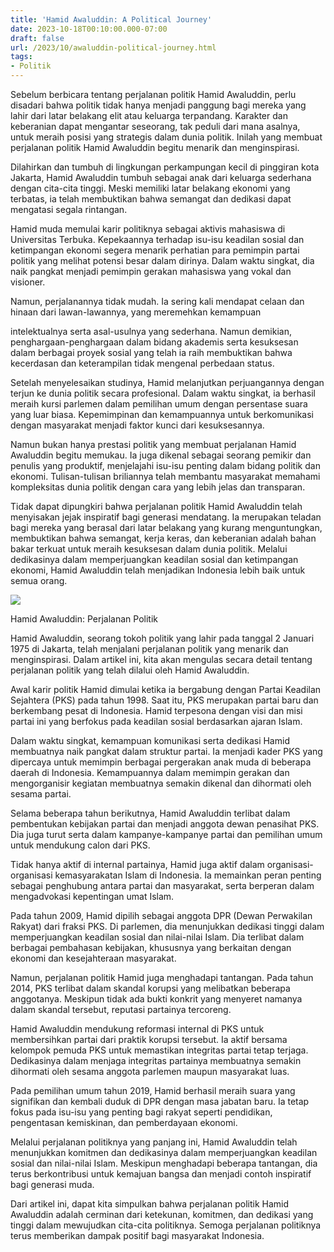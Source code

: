 ```yaml
---
title: 'Hamid Awaluddin: A Political Journey'
date: 2023-10-18T00:10:00.000-07:00
draft: false
url: /2023/10/awaluddin-political-journey.html
tags: 
- Politik
---
```


  

Sebelum berbicara tentang perjalanan politik Hamid Awaluddin, perlu disadari bahwa politik tidak hanya menjadi panggung bagi mereka yang lahir dari latar belakang elit atau keluarga terpandang. Karakter dan keberanian dapat mengantar seseorang, tak peduli dari mana asalnya, untuk meraih posisi yang strategis dalam dunia politik. Inilah yang membuat perjalanan politik Hamid Awaluddin begitu menarik dan menginspirasi.

  

Dilahirkan dan tumbuh di lingkungan perkampungan kecil di pinggiran kota Jakarta, Hamid Awaluddin tumbuh sebagai anak dari keluarga sederhana dengan cita-cita tinggi. Meski memiliki latar belakang ekonomi yang terbatas, ia telah membuktikan bahwa semangat dan dedikasi dapat mengatasi segala rintangan.

  

Hamid muda memulai karir politiknya sebagai aktivis mahasiswa di Universitas Terbuka. Kepekaannya terhadap isu-isu keadilan sosial dan ketimpangan ekonomi segera menarik perhatian para pemimpin partai politik yang melihat potensi besar dalam dirinya. Dalam waktu singkat, dia naik pangkat menjadi pemimpin gerakan mahasiswa yang vokal dan visioner.

  

Namun, perjalanannya tidak mudah. Ia sering kali mendapat celaan dan hinaan dari lawan-lawannya, yang meremehkan kemampuan

  

intelektualnya serta asal-usulnya yang sederhana. Namun demikian, penghargaan-penghargaan dalam bidang akademis serta kesuksesan dalam berbagai proyek sosial yang telah ia raih membuktikan bahwa kecerdasan dan keterampilan tidak mengenal perbedaan status.

  

Setelah menyelesaikan studinya, Hamid melanjutkan perjuangannya dengan terjun ke dunia politik secara profesional. Dalam waktu singkat, ia berhasil meraih kursi parlemen dalam pemilihan umum dengan persentase suara yang luar biasa. Kepemimpinan dan kemampuannya untuk berkomunikasi dengan masyarakat menjadi faktor kunci dari kesuksesannya.

  

Namun bukan hanya prestasi politik yang membuat perjalanan Hamid Awaluddin begitu memukau. Ia juga dikenal sebagai seorang pemikir dan penulis yang produktif, menjelajahi isu-isu penting dalam bidang politik dan ekonomi. Tulisan-tulisan briliannya telah membantu masyarakat memahami kompleksitas dunia politik dengan cara yang lebih jelas dan transparan.

  

Tidak dapat dipungkiri bahwa perjalanan politik Hamid Awaluddin telah menyisakan jejak inspiratif bagi generasi mendatang. Ia merupakan teladan bagi mereka yang berasal dari latar belakang yang kurang menguntungkan, membuktikan bahwa semangat, kerja keras, dan keberanian adalah bahan bakar terkuat untuk meraih kesuksesan dalam dunia politik. Melalui dedikasinya dalam memperjuangkan keadilan sosial dan ketimpangan ekonomi, Hamid Awaluddin telah menjadikan Indonesia lebih baik untuk semua orang.

  

![](https://media.suara.com/pictures/970x544/2021/08/02/76134-hamid-awaluddin-facebook.jpg)

  

Hamid Awaluddin: Perjalanan Politik

  

Hamid Awaluddin, seorang tokoh politik yang lahir pada tanggal 2 Januari 1975 di Jakarta, telah menjalani perjalanan politik yang menarik dan menginspirasi. Dalam artikel ini, kita akan mengulas secara detail tentang perjalanan politik yang telah dilalui oleh Hamid Awaluddin.

  

Awal karir politik Hamid dimulai ketika ia bergabung dengan Partai Keadilan Sejahtera (PKS) pada tahun 1998. Saat itu, PKS merupakan partai baru dan berkembang pesat di Indonesia. Hamid terpesona dengan visi dan misi partai ini yang berfokus pada keadilan sosial berdasarkan ajaran Islam.

  

Dalam waktu singkat, kemampuan komunikasi serta dedikasi Hamid membuatnya naik pangkat dalam struktur partai. Ia menjadi kader PKS yang dipercaya untuk memimpin berbagai pergerakan anak muda di beberapa daerah di Indonesia. Kemampuannya dalam memimpin gerakan dan mengorganisir kegiatan membuatnya semakin dikenal dan dihormati oleh sesama partai.

  

Selama beberapa tahun berikutnya, Hamid Awaluddin terlibat dalam pembentukan kebijakan partai dan menjadi anggota dewan penasihat PKS. Dia juga turut serta dalam kampanye-kampanye partai dan pemilihan umum untuk mendukung calon dari PKS.

  

Tidak hanya aktif di internal partainya, Hamid juga aktif dalam organisasi-organisasi kemasyarakatan Islam di Indonesia. Ia memainkan peran penting sebagai penghubung antara partai dan masyarakat, serta berperan dalam mengadvokasi kepentingan umat Islam.

  

Pada tahun 2009, Hamid dipilih sebagai anggota DPR (Dewan Perwakilan Rakyat) dari fraksi PKS. Di parlemen, dia menunjukkan dedikasi tinggi dalam memperjuangkan keadilan sosial dan nilai-nilai Islam. Dia terlibat dalam berbagai pembahasan kebijakan, khususnya yang berkaitan dengan ekonomi dan kesejahteraan masyarakat.

  

Namun, perjalanan politik Hamid juga menghadapi tantangan. Pada tahun 2014, PKS terlibat dalam skandal korupsi yang melibatkan beberapa anggotanya. Meskipun tidak ada bukti konkrit yang menyeret namanya dalam skandal tersebut, reputasi partainya tercoreng.

  

Hamid Awaluddin mendukung reformasi internal di PKS untuk membersihkan partai dari praktik korupsi tersebut. Ia aktif bersama kelompok pemuda PKS untuk memastikan integritas partai tetap terjaga. Dedikasinya dalam menjaga integritas partainya membuatnya semakin dihormati oleh sesama anggota parlemen maupun masyarakat luas.

  

Pada pemilihan umum tahun 2019, Hamid berhasil meraih suara yang signifikan dan kembali duduk di DPR dengan masa jabatan baru. Ia tetap fokus pada isu-isu yang penting bagi rakyat seperti pendidikan, pengentasan kemiskinan, dan pemberdayaan ekonomi.

  

Melalui perjalanan politiknya yang panjang ini, Hamid Awaluddin telah menunjukkan komitmen dan dedikasinya dalam memperjuangkan keadilan sosial dan nilai-nilai Islam. Meskipun menghadapi beberapa tantangan, dia terus berkontribusi untuk kemajuan bangsa dan menjadi contoh inspiratif bagi generasi muda.

  

Dari artikel ini, dapat kita simpulkan bahwa perjalanan politik Hamid Awaluddin adalah cerminan dari ketekunan, komitmen, dan dedikasi yang tinggi dalam mewujudkan cita-cita politiknya. Semoga perjalanan politiknya terus memberikan dampak positif bagi masyarakat Indonesia.